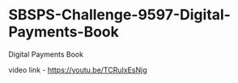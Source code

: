 # SBSPS-Challenge-9597-Digital-Payments-Book
Digital Payments Book


video link  - https://youtu.be/TCRuIxEsNjg

